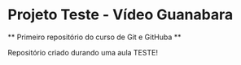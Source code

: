 # Projeto Teste - Vídeo Guanabara
** Primeiro repositório do curso de Git e GitHuba **

Repositório criado durando uma aula TESTE!